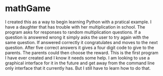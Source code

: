 # mathGame
I created this as a way to begin learning Python with a pratical example. I have a daughter that has trouble with her multiplication in school. The program asks for responses to random multiplication questions. If a question is answered wrong it simply asks the user to try again with the same question. If answered correctly it congratulates and moves to the next question. After five correct answers it gives a four digit code to give to the parents. The parents could then choose the reward. This is the first program I have ever created and I know it needs some help. I am looking to use a graphical interface for it in the future and get away from the command line only interface that it currently has. But I still have to learn how to do that.


